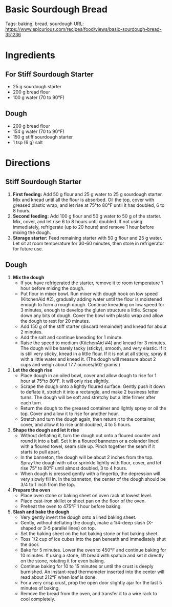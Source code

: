 # Basic Sourdough Bread

Tags: baking, bread, sourdough
URL: https://www.epicurious.com/recipes/food/views/basic-sourdough-bread-351236

# Ingredients

## For **Stiff Sourdough Starter**

- 25 g sourdough starter
- 200 g bread flour
- 100 g water (70 to 90°F)

## **Dough**

- 200 g bread flour
- 154 g water (70 to 90°F)
- 150 g stiff sourdough starter
- 1 tsp (6 g) salt

# Directions

## Stiff Sourdough Starter

1. **First feeding:** Add 50 g flour and 25 g water to 25 g sourdough starter. Mix and knead until all the flour is absorbed. Oil the top, cover with greased plastic wrap, and let rise at 75°to 80°F until it has doubled, 6 to 8 hours.
2. **Second feeding:** Add 100 g flour and 50 g water to 50 g of the starter. Mix, cover, and let rise 6 to 8 hours until doubled. If not using immediately, refrigerate (up to 20 hours) and remove 1 hour before mixing the dough.
3. **Storage starter:** Feed remaining starter with 50 g flour and 25 g water. Let sit at room temperature for 30-60 minutes, then store in refrigerator for future use. 

## Dough

1. **Mix the dough**
    - If you have refrigerated the starter, remove it to room temperature 1 hour before mixing the dough.
    - Put flour in mixer bowl. Run mixer with dough hook on low speed (KitchenAid #2), gradually adding water until the flour is moistened enough to form a rough dough. Continue kneading on low speed for 3 minutes, enough to develop the gluten structure a little. Scrape down any bits of dough. Cover the bowl with plastic wrap and allow the dough to rest for 20 minutes.
    - Add 150 g of the stiff starter (discard remainder) and knead for about 2 minutes.
    - Add the salt and continue kneading for 1 minute.
    - Raise the speed to medium (KitchenAid #4) and knead for 3 minutes. The dough will be barely tacky (sticky), smooth, and very elastic. If it is still very sticky, knead in a little flour. If it is not at all sticky, spray it with a little water and knead it. (The dough will measure about 2 cups and weigh about 17.7 ounces/502 grams.)
2. **Let the dough rise**
    - Place dough in an oiled bowl, cover and allow dough to rise for 1 hour at 75°to 80°F. It will only rise slightly.
    - Scrape the dough onto a lightly floured surface. Gently push it down to deflate it, stretch it into a rectangle, and make 2 business letter turns. The dough will be soft and stretchy but a little firmer after each turn.
    - Return the dough to the greased container and lightly spray or oil the top. Cover and allow it to rise for another hour.
    - Stretch and turn the dough again, then return it to the container, cover, and allow it to rise until doubled, 4 to 5 hours.
3. **Shape the dough and let it rise**
    - Without deflating it, turn the dough out onto a floured counter and round it into a ball. Set it in a floured banneton or a colander lined with a floured towel, seam side up. Pinch together the seam if it starts to pull apart.
    - In the banneton, the dough will be about 2 inches from the top. Spray the dough with oil or sprinkle lightly with flour, cover, and let rise 75° to 80°F until almost doubled, 3 to 4 hours.
    - When dough is pressed gently with a fingertip, the depression will very slowly fill in. In the banneton, the center of the dough should be 3/4 to 1 inch from the top.
4. **Prepare the oven**
    - Place oven stone or baking sheet on oven rack at lowest level.
    - Place cast-iron skillet or sheet pan on the floor of the oven.
    - Preheat the oven to 475°F 1 hour before baking.
5. **Slash and bake the dough**
    - Very gently invert the dough onto a lined baking sheet.
    - Gently, without deflating the dough, make a 1/4-deep slash (X-shaped or 3-5 parallel lines) on top.
    - Set the baking sheet on the hot baking stone or hot baking sheet.
    - Toss 1/2 cup of ice cubes into the pan beneath and immediately shut the door.
    - Bake for 5 minutes. Lower the oven to 450°F and continue baking for 10 minutes. If using a stone, lift bread with spatula and set it directly on the stone, rotating it for even baking.
    - Continue baking for 10 to 15 minutes or until the crust is deeply burnished. An instant-read thermometer inserted into the center will read about 212°F when loaf is done.
    - For a very crisp crust, prop the open door slightly ajar for the last 5 minutes of baking.
    - Remove the bread from the oven, and transfer it to a wire rack to cool completely.